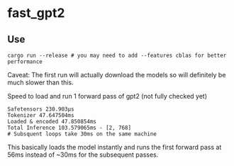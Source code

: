 # fast_gpt2

## Use
```
cargo run --release # you may need to add --features cblas for better performance
```
Caveat: The first run will actually download the models so will definitely be much slower than this.

Speed to load and run 1 forward pass of gpt2 (not fully checked yet)

```
Safetensors 230.903µs
Tokenizer 47.647504ms
Loaded & encoded 47.850854ms
Total Inference 103.579065ms - [2, 768]
# Subsquent loops take 30ms on the same machine
```

This basically loads the model instantly and runs the first forward pass at 56ms instead of ~30ms for the subsequent passes.

